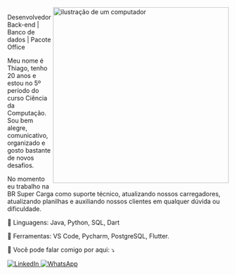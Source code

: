 <img src="https://raw.githubusercontent.com/MicaelliMedeiros/micaellimedeiros/master/image/computer-illustration.png" alt="ilustração de um computador" min-width="400px" max-width="400px" width="400px" align="right">

<p align="left"> 
  Desenvolvedor Back-end | Banco de dados | Pacote Office 
  
  Meu nome é Thiago, tenho 20 anos e estou no 5º período do curso Ciência da Computação. Sou bem alegre, comunicativo, organizado e gosto bastante de novos desafios. 
  
  No momento eu trabalho na BR Super Carga como suporte técnico, atualizando nossos carregadores, atualizando planilhas e auxiliando nossos clientes em qualquer dúvida ou dificuldade.
</p>

<p align="left">
  🦄 Linguagens: Java, Python, SQL, Dart
</p>

<p align="left">
  💼 Ferramentas: VS Code, Pycharm, PostgreSQL, Flutter.
</p>

<p align="left">
  💌 Você pode falar comigo por aqui: ⤵️
</p>

<p align="left">
  <a href="https://www.linkedin.com/in/thiago-de-barros-c-rocha-9b846a296" title="LinkedIn">
    <img src="https://img.shields.io/badge/-Linkedin-0e76a8?style=flat-square&logo=linkedin&logoColor=white" alt="LinkedIn"/>
  </a>
  <a href="https://wa.me/5583996994604" title="WhatsApp">
    <img src="https://img.shields.io/badge/-WhatsApp-25d366?style=flat-square&labelColor=25d366&logo=whatsapp&logoColor=white" alt="WhatsApp"/>
  </a>
</p>
